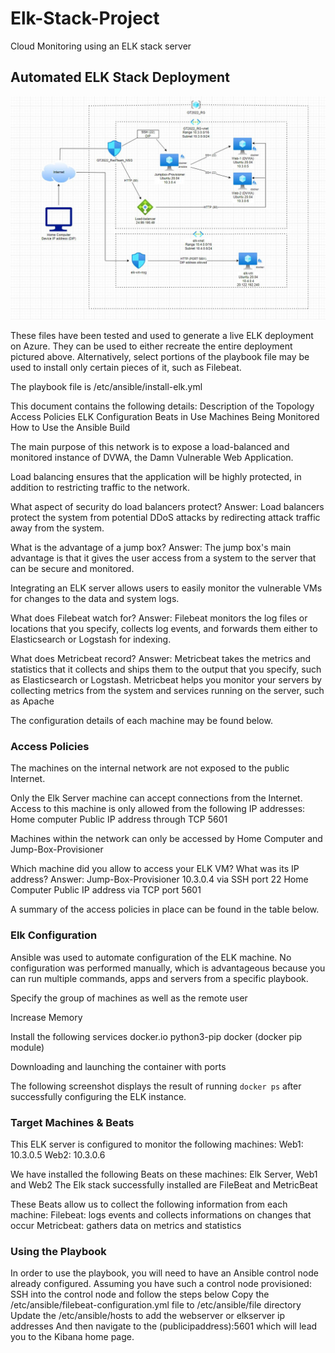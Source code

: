 # Elk-Stack-Project
Cloud Monitoring using an ELK stack server
## Automated ELK Stack Deployment

![Network Diagram](https://github.com/tobiaseks/Elk-Stack-Project/blob/54f1088bd8da4b0482ffe4f86811dffb37f7e0be/Diagrams/Elk_Stack_Visualization.JPG)


These files have been tested and used to generate a live ELK deployment on Azure. They can be used to either recreate the entire deployment pictured above. Alternatively, select portions of the playbook file may be used to install only certain pieces of it, such as Filebeat.

The playbook file is /etc/ansible/install-elk.yml

This document contains the following details:
Description of the Topology
Access Policies
ELK Configuration
Beats in Use
 Machines Being Monitored
How to Use the Ansible Build

The main purpose of this network is to expose a load-balanced and monitored instance of DVWA, the Damn Vulnerable Web Application.

Load balancing ensures that the application will be highly protected, in addition to restricting traffic to the network.

What aspect of security do load balancers protect? 
Answer: Load balancers protect the system from potential DDoS attacks by redirecting attack traffic away from the system. 

What is the advantage of a jump box?
Answer: The jump box's main advantage is that it gives the user access from a system to the server that can be secure and monitored.

Integrating an ELK server allows users to easily monitor the vulnerable VMs for changes to the data and system logs.

What does Filebeat watch for? 
Answer: Filebeat monitors the log files or locations that you specify, collects log events, and forwards them either to Elasticsearch or Logstash for indexing.

What does Metricbeat record? 
Answer: Metricbeat takes the metrics and statistics that it collects and ships them to the output that you specify, such as Elasticsearch or Logstash. Metricbeat helps you monitor your servers by collecting metrics from the system and services running on the server, such as Apache

The configuration details of each machine may be found below.



### Access Policies

The machines on the internal network are not exposed to the public Internet.

Only the Elk Server machine can accept connections from the Internet. Access to this machine is only allowed from the following IP addresses: Home computer Public IP address through TCP 5601

Machines within the network can only be accessed by Home Computer and Jump-Box-Provisioner


Which machine did you allow to access your ELK VM? What was its IP address?
Answer: Jump-Box-Provisioner 10.3.0.4 via SSH port 22
    Home Computer Public IP address via TCP port 5601

A summary of the access policies in place can be found in the table below.



### Elk Configuration

Ansible was used to automate configuration of the ELK machine. No configuration was performed manually, which is advantageous because you can run multiple commands, apps and servers from a specific playbook. 


Specify the group of machines as well as the remote user


Increase Memory


Install the following services
docker.io
python3-pip
docker (docker pip module)


Downloading and launching the container with ports


The following screenshot displays the result of running `docker ps` after successfully configuring the ELK instance.





### Target Machines & Beats
This ELK server is configured to monitor the following machines:
Web1: 10.3.0.5
Web2: 10.3.0.6

We have installed the following Beats on these machines:
Elk Server, Web1 and Web2
The Elk stack successfully installed are FileBeat and MetricBeat

These Beats allow us to collect the following information from each machine:
Filebeat: logs events and collects informations on changes that occur
Metricbeat: gathers data on metrics and statistics

### Using the Playbook
In order to use the playbook, you will need to have an Ansible control node already configured. Assuming you have such a control node provisioned: 
SSH into the control node and follow the steps below 
Copy the /etc/ansible/filebeat-configuration.yml file to /etc/ansible/file directory
Update the /etc/ansible/hosts to add the webserver or elkserver ip addresses
And then navigate to the (publicipaddress):5601  which will lead you to the Kibana home page.

